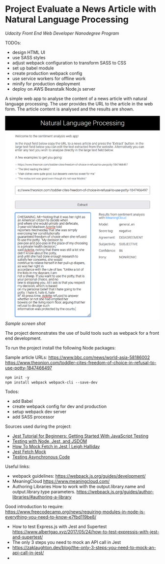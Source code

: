 # Project Evaluate a News Article with Natural Language Processing 
*Udacity Front End Web Developer Nanodegree Program*

TODOs:

- design HTML UI
- use SASS styles
- adjust webpack configuration to transform SASS to CSS
- set up babel module
- create production webpack config
- use service workers for offline work
- minify for production deployment
- deploy on AWS Beanstalk Node.js server

A simple web app to analyse the content of a news article with natural language processing. The 
user provides the URL to the article in the web form. The article content is analysed and the 
results are shown.

![Sample screen shot](doc/screenshot.png)
*Sample screen shot*

The project demonstrates the use of build tools such as webpack for a front end development.

To run the project install the following Node packages:

Sample article URLs:
  https://www.bbc.com/news/world-asia-58186002
  https://www.theonion.com/toddler-cites-freedom-of-choice-in-refusal-to-use-potty-1847466497




```
npm init -y
npm install webpack webpack-cli --save-dev
```


Todos:

- add Babel
- create webpack config for dev and production
- setup webpack dev server
- add SASS processor

Sources used during the project:

- [Jest Tutorial for Beginners: Getting Started With JavaScript Testing](https://www.valentinog.com/blog/jest/)
- [Testing with Node, Jest, and JSDOM](https://freecontent.manning.com/testing-with-node-jest-and-jsdom/)
- [How To Mock Fetch in Jest | Leigh Halliday](https://www.leighhalliday.com/mock-fetch-jest)
- [Jest Fetch Mock](https://www.npmjs.com/package/jest-fetch-mock#mocking-multiple-fetches-with-different-responses)
- [Testing Asynchronous Code](https://jestjs.io/docs/asynchronous)


Useful links:

- webpack guidelines:
  https://webpack.js.org/guides/development/
- MeaningCloud
  https://www.meaningcloud.com/
- Authoring Libraries
  How to work with the output.library.name and output.library.type parameters.
  https://webpack.js.org/guides/author-libraries/#authoring-a-library

Good introduction to require:
    https://www.freecodecamp.org/news/requiring-modules-in-node-js-everything-you-need-to-know-e7fbd119be8/
- How to test Express.js with Jest and Supertest
  https://www.albertgao.xyz/2017/05/24/how-to-test-expressjs-with-jest-and-supertest/
- The only 3 steps you need to mock an API call in Jest
- https://zaklaughton.dev/blog/the-only-3-steps-you-need-to-mock-an-api-call-in-jest/
- 